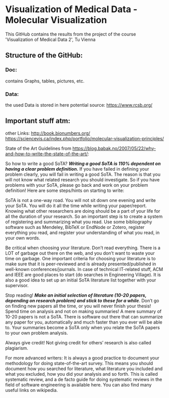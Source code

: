 # Visualization of Medical Data  - Molecular Visualization

This GitHub contains the results from the project of the course 'Visualization of Medical Data 2', Tu Vienna


## Structure of the GitHub:
### Doc:
  contains Graphs, tables, pictures, etc.

### Data:
  the used Data is stored in here
  potential source: https://www.rcsb.org/
  

## Important stuff atm:
other Links:
  http://book.bionumbers.org/
  https://sciencevis.ca/index.php/portfolio/molecular-visualization-principles/
  
  
State of the Art Guidelines from https://blog.babak.no/2007/05/22/why-and-how-to-write-the-state-of-the-art/:

So how to write a good SoTA? ***Writing a good SoTA is 110% dependent on having a clear problem definition.*** If you have failed in defining your problem clearly, you will fail in writing a good SoTA. The reason is that you will not know what related research you should investigate. So if you have problems with your SoTA, please go back and work on your problem definition! Here are some steps/hints on starting to write:

   SoTA is not a one-way road. You will not sit down one evening and write your SoTA. You will do it all the time while writing your paper/report. Knowing what other researchers are doing should be a part of your life for all the duration of your research. So an important step is to create a system of registering and summarizing what you read. Use some bibliography software such as Mendeley, BibTeX or EndNode or Zotero, register everything you read, and register your understanding of what you read, in your own words.
   
   Be critical when choosing your literature. Don’t read everything. There is a LOT of garbage out there on the web, and you don’t want to waste your time on garbage. One important criteria for choosing your literature is to make sure that it is peer-reviewed and is already presented/published in well-known conferences/journals. In case of technical IT-related stuff, ACM and IEEE are good places to start (do searches in Engineering Village). It is also a good idea to set up an initial SoTA literature list together with your supervisor.
    
   Stop reading! ***Make an initial selection of literature (10-20 papers, depending on research problem) and stick to these for a while***. Don’t go on finding new papers all the time, or you will never finish your thesis!
    Spend time on analysis and not on making summaries! A mere summary of 10-20 papers is not a SoTA. There is software out there that can summarize any paper for you, automatically and much faster than you ever will be able to. Your summaries become a SoTA only when you relate the SoTA papers to your own problem analysis.
    
   Always give credit! Not giving credit for others’ research is also called plagiarism.
   
   For more advanced writers: It is always a good practice to document your methodology for doing state-of-the-art survey. This means you should document how you searched for literature, what literature you included and what you excluded, how you did your analysis and so forth. This is called systematic review, and a de facto guide for doing systematic reviews in the field of software engineering is available here. You can also find many useful links on wikipedia.


